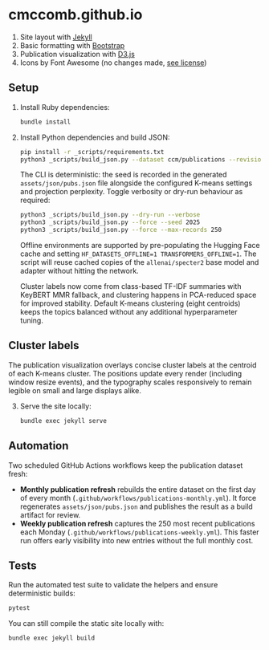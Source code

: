 # cmccomb.github.io

1. Site layout with [Jekyll](https://jekyllrb.com/)
2. Basic formatting with [Bootstrap](https://getbootstrap.com/)
3. Publication visualization with [D3.js](https://d3js.org/)
4. Icons by Font Awesome (no changes made, [see license](https://fontawesome.com/license))

## Setup

1. Install Ruby dependencies:

   ```bash
   bundle install
   ```

2. Install Python dependencies and build JSON:

   ```bash
   pip install -r _scripts/requirements.txt
   python3 _scripts/build_json.py --dataset ccm/publications --revision main --seed 42
   ```

   The CLI is deterministic: the seed is recorded in the generated
   `assets/json/pubs.json` file alongside the configured K-means settings and
   projection perplexity. Toggle verbosity or dry-run behaviour as required:

   ```bash
   python3 _scripts/build_json.py --dry-run --verbose
   python3 _scripts/build_json.py --force --seed 2025
   python3 _scripts/build_json.py --force --max-records 250
   ```

   Offline environments are supported by pre-populating the Hugging Face cache
   and setting `HF_DATASETS_OFFLINE=1 TRANSFORMERS_OFFLINE=1`. The script will
   reuse cached copies of the `allenai/specter2` base model and adapter without
   hitting the network.

   Cluster labels now come from class-based TF-IDF summaries with KeyBERT MMR
   fallback, and clustering happens in PCA-reduced space for improved
   stability. Default K-means clustering (eight centroids) keeps the topics
   balanced without any additional hyperparameter tuning.

## Cluster labels

The publication visualization overlays concise cluster labels at the centroid
of each K-means cluster. The positions update every render (including window
resize events), and the typography scales responsively to remain legible on
small and large displays alike.

3. Serve the site locally:

   ```bash
   bundle exec jekyll serve
   ```

## Automation

Two scheduled GitHub Actions workflows keep the publication dataset fresh:

* **Monthly publication refresh** rebuilds the entire dataset on the first day
  of every month (`.github/workflows/publications-monthly.yml`). It force
  regenerates `assets/json/pubs.json` and publishes the result as a build
  artifact for review.
* **Weekly publication refresh** captures the 250 most recent publications each
  Monday (`.github/workflows/publications-weekly.yml`). This faster run offers
  early visibility into new entries without the full monthly cost.

## Tests

Run the automated test suite to validate the helpers and ensure deterministic
builds:

```bash
pytest
```

You can still compile the static site locally with:

```bash
bundle exec jekyll build
```
